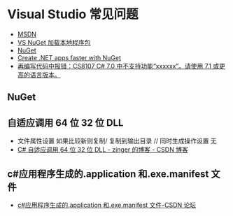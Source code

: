 # Visual Studio 常见问题

- [MSDN](<https://docs.microsoft.com/zh-cn/previous-versions/ms123401(v=msdn.10)>)
- [VS NuGet 加载本地程序包](https://www.git-scm.com/download/win)
- [NuGet](https://www.cnblogs.com/nizhenghua/p/6422078.html)
- [Create .NET apps faster with NuGet](https://www.nuget.org/)
- [再编写代码中报错：CS8107 C# 7.0 中不支持功能“xxxxxx”。请使用 7.1 或更高的语言版本。](https://www.cnblogs.com/heheblog/p/net_error_CS8107.html)

## NuGet

## 自适应调用 64 位 32 位 DLL

- 文件属性设置 如果比较新则复制/ 复制到输出目录 // 同时生成操作设置 无
- [C# 自适应调用 64 位 32 位 DLL - zinger 的博客 - CSDN 博客](https://blog.csdn.net/zingerchina/article/details/82586639)

## c#应用程序生成的.application 和.exe.manifest 文件

- [c#应用程序生成的.application 和.exe.manifest 文件-CSDN 论坛](https://bbs.csdn.net/topics/390661303?page=1)
